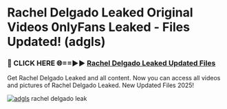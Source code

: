 # Rachel Delgado Leaked Original Videos 0nlyFans Leaked - Files Updated! (adgls)

<h3>🔴 CLICK HERE 🌐==►► <a href="https://tinyurl.com/2jnfzry5" rel="nofollow">Rachel Delgado Leaked Updated Files</a></h3>

Get Rachel Delgado Leaked and all content. Now you can access all videos and pictures of Rachel Delgado Leaked. New Updated Files 2025!

[![adgls](https://i.imgur.com/GyGTBgg.gif)](https://tinyurl.com/2jnfzry5)
rachel delgado leak